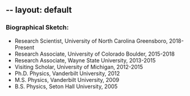 --
layout: default
---


### Biographical Sketch:

- Research Scientist, University of North Carolina Greensboro, 2018-Present
- Research Associate, University of Colorado Boulder, 2015-2018
- Research Associate, Wayne State University, 2013-2015
- Visiting Scholar, University of Michigan, 2012-2015
- Ph.D. Physics, Vanderbilt University, 2012
- M.S. Physics, Vanderbilt University, 2009
- B.S. Physics, Seton Hall University, 2005

